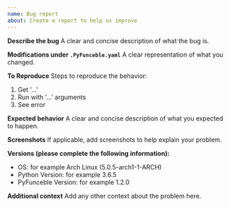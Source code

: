 ```yaml
---
name: Bug report
about: Create a report to help us improve
---
```


**Describe the bug**
A clear and concise description of what the bug is.

**Modifications under `.PyFunceble.yaml`**
A clear representation of what you changed.

**To Reproduce**
Steps to reproduce the behavior:
1. Get '...'
2. Run with '...' arguments
4. See error

**Expected behavior**
A clear and concise description of what you expected to happen.

**Screenshots**
If applicable, add screenshots to help explain your problem.

**Versions (please complete the following information):**
  - OS: for example Arch Linux (5.0.5-arch1-1-ARCH)
  - Python Version: for example 3.6.5
  - PyFunceble Version: for example 1.2.0

**Additional context**
Add any other context about the problem here.
